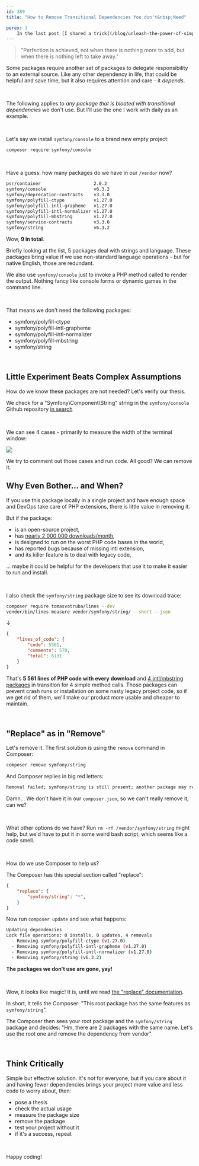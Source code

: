 ```yaml
---
id: 389
title: "How to Remove Transitional Dependencies You don't&nbsp;Need"

perex: |
    In the last post [I shared a trick](/blog/unleash-the-power-of-simplicity-php-cli-app-with-minimal-dependencies) on how to drop your CLI project /vendor size by 70%. Today we'll trim off a bit more with the no-so-known composer feature.
---
```


<blockquote class="blockquote mt-5 mb-5 text-center">
    "Perfection is achieved, not when there is nothing more to add,
    but when there is nothing left to take away."
</blockquote>

Some packages require another set of packages to delegate responsibility to an external source. Like any other dependency in life, that could be helpful and save time, but it also requires attention and care - it *depends*.

<br>

The following applies to *any package that is bloated with transitional dependencies* we don't use. But I'll use the one I work with daily as an example.

<br>

Let's say we install `symfony/console` to a brand new empty project:

```bash
composer require symfony/console
```

<br>

Have a guess: how many packages do we have in our `/vendor` now?

```bash
psr/container                    2.0.2
symfony/console                  v6.3.2
symfony/deprecation-contracts    v3.3.0
symfony/polyfill-ctype           v1.27.0
symfony/polyfill-intl-grapheme   v1.27.0
symfony/polyfill-intl-normalizer v1.27.0
symfony/polyfill-mbstring        v1.27.0
symfony/service-contracts        v3.3.0
symfony/string                   v6.3.2
```


Wow, **9 in total**.

Briefly looking at the list, 5 packages deal with strings and language. These packages bring value if we use non-standard language operations - but for native English, those are redundant.

We also use `symfony/console` just to invoke a PHP method called to render the output. Nothing fancy like console forms or dynamic games in the command line.

<br>

That means we don't need the following packages:

* symfony/polyfill-ctype
* symfony/polyfill-intl-grapheme
* symfony/polyfill-intl-normalizer
* symfony/polyfill-mbstring
* symfony/string

<br>

## Little Experiment Beats Complex Assumptions

How do we know these packages are not needed? Let's verify our thesis.

We check for a "Symfony\Component\String\" string in the `symfony/console` Github repository [in search](https://github.com/search?q=repo%3Asymfony%2Fconsole%20Symfony%5CComponent%5CString&type=code)

<br>

We can see 4 cases - primarily to measure the width of the terminal window:

<img src="https://github.com/TomasVotruba/tomasvotruba.com/assets/924196/96de05cb-f3f3-41dc-882f-7dbe1715825c" class="img-thumbnail">

<br>

We try to comment out those cases and run code. All good? We can remove it.

## Why Even Bother... and When?

If you use this package locally in a single project and have enough space and DevOps take care of PHP extensions, there is little value in removing it.

But if the package:

* is an open-source project,
* has [nearly 2 000 000 downloads/month](https://packagist.org/packages/rector/rector/stats),
* is designed to run on the worst PHP code bases in the world,
* has reported bugs because of missing intl extension,
* and its killer feature is to deal with legacy code,

... maybe it could be helpful for the developers that use it to make it easier to run and install.

<br>

I also check the `symfony/string` package size to see its download trace:

```bash
composer require tomasvotruba/lines --dev
vendor/bin/lines measure vendor/symfony/string/ --short --json
```

↓

```json
{
    "lines_of_code": {
        "code": 5561,
        "comments": 570,
        "total": 6131
    }
}
```

That's **5 561 lines of PHP code with every download** and [4 intl/mbstring packages](https://packagist.org/packages/symfony/string) in transition for 4 simple method calls. Those packages can prevent crash runs or installation on some nasty legacy project code, so if we get rid of them, we'll make our product more usable and cheaper to maintain.

<br>

## "Replace" as in "Remove"

Let's remove it. The first solution is using the `remove` command in Composer:

```bash
composer remove symfony/string
```

And Composer replies in big red letters:

```bash
Removal failed; symfony/string is still present; another package may require it. See `composer why symfony/string`.
```

Damn... We don't have it in our `composer.json`, so we can't really remove it, can we?

<br>

What other options do we have? Run `rm -rf /vendor/symfony/string` might help, but we'd have to put it in some weird bash script, which seems like a code smell.

<br>

How do we use Composer to help us?

The Composer has this special section called "replace":

```json
{
    "replace": {
        "symfony/string": "*",
    }
}
```

Now run `composer update` and see what happens:

```bash
Updating dependencies
Lock file operations: 0 installs, 0 updates, 4 removals
  - Removing symfony/polyfill-ctype (v1.27.0)
  - Removing symfony/polyfill-intl-grapheme (v1.27.0)
  - Removing symfony/polyfill-intl-normalizer (v1.27.0)
  - Removing symfony/string (v6.3.2)
```

**The packages we don't use are gone, yay!**

<br>

Wow, it looks like magic! It is, until we read [the "replace" documentation](https://getcomposer.org/doc/04-schema.md#replace).

In short, it tells the Composer: "This root package has the same features as `symfony/string`".

The Composer then sees your root package and the `symfony/string` package and decides: "Hm, there are 2 packages with the same name. Let's use the root one and remove the dependency from vendor".

<br>

## Think Critically

Simple but effective solution. It's not for everyone, but if you care about it and having fewer dependencies brings your project more value and less code to worry about, then:

* pose a thesis
* check the actual usage
* measure the package size
* remove the package
* test your project without it
* if it's a success, repeat

<br>

Happy coding!
